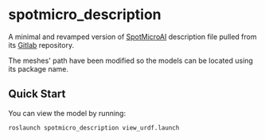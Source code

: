 # spotmicro_description

A minimal and revamped version of [SpotMicroAI](https://spotmicroai.readthedocs.io/en/latest/) description file pulled from its [Gitlab](https://gitlab.com/custom_robots/spotmicroai/simulation) repository.

The meshes' path have been modified so the models can be located using its package name.

## Quick Start

You can view the model by running:

    roslaunch spotmicro_description view_urdf.launch 
